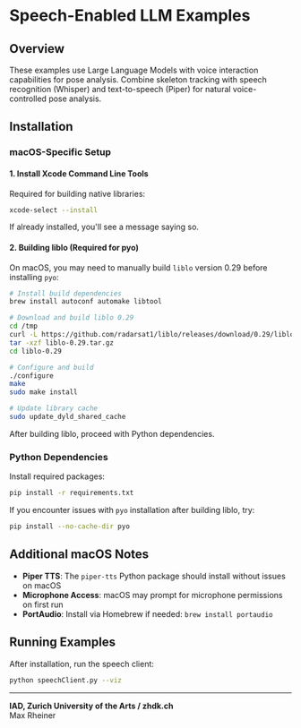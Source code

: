 # Speech-Enabled LLM Examples

## Overview
These examples use Large Language Models with voice interaction capabilities for pose analysis. Combine skeleton tracking with speech recognition (Whisper) and text-to-speech (Piper) for natural voice-controlled pose analysis.

## Installation

### macOS-Specific Setup

#### 1. Install Xcode Command Line Tools

Required for building native libraries:

```bash
xcode-select --install
```

If already installed, you'll see a message saying so.

#### 2. Building liblo (Required for pyo)

On macOS, you may need to manually build `liblo` version 0.29 before installing `pyo`:

```bash
# Install build dependencies
brew install autoconf automake libtool

# Download and build liblo 0.29
cd /tmp
curl -L https://github.com/radarsat1/liblo/releases/download/0.29/liblo-0.29.tar.gz -o liblo-0.29.tar.gz
tar -xzf liblo-0.29.tar.gz
cd liblo-0.29

# Configure and build
./configure
make
sudo make install

# Update library cache
sudo update_dyld_shared_cache
```

After building liblo, proceed with Python dependencies.

### Python Dependencies

Install required packages:
```bash
pip install -r requirements.txt
```

If you encounter issues with `pyo` installation after building liblo, try:
```bash
pip install --no-cache-dir pyo
```

## Additional macOS Notes

- **Piper TTS**: The `piper-tts` Python package should install without issues on macOS
- **Microphone Access**: macOS may prompt for microphone permissions on first run
- **PortAudio**: Install via Homebrew if needed: `brew install portaudio`

## Running Examples

After installation, run the speech client:
```bash
python speechClient.py --viz
```

---

**IAD, Zurich University of the Arts / zhdk.ch**  
Max Rheiner

